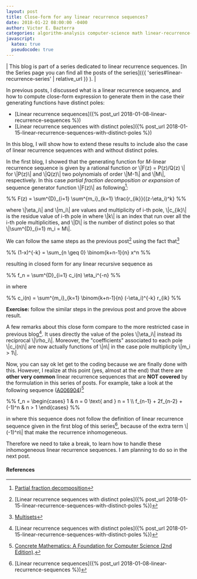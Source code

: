 ```yaml
---
layout: post
title: Close-form for any linear recurrence sequences?
date: 2018-01-22 08:00:00 -0400
author: Victor E. Bazterra
categories: algorithm-analysis computer-science math linear-recurrence-series
javascript:
  katex: true
  pseudocode: true
---
```


| This blog is part of a series dedicated to linear recurrence sequences. [In the Series page you can find all the posts of the series]({{ 'series#linear-recurrence-series' | relative_url }} ). |

In previous posts, I discussed what is a linear recurrence sequence, and how to compute close-form expression to generate them in the case their generating functions have distinct poles:

* [Linear recurrence sequences]({% post_url 2018-01-08-linear-recurrence-sequences %})
* [Linear recurrence sequences with distinct poles]({% post_url 2018-01-15-linear-recurrence-sequences-with-distinct-poles %})

In this blog, I will show how to extend these results to include also the case of linear recurrence sequences with and without distinct poles.

In the first blog, I showed that the generating function for *M*-linear recurrence sequence is given by a rational function or \\|F(z) = P(z)/Q(z) \\| for \\|P(z)\\| and \\|Q(z)\\| two polynomials of order \\|M-1\\| and \\|M\\|, respectively. In this case *partial fraction decomposition or expansion* of sequence generator function \\|F(z)\\| as following[^1]:

<p>%%
F(z) = \sum^{D}_{i=1} \sum^{m_i}_{k=1} \frac{r_{ik}}{(z-\eta_i)^k}
%%</p>

where \\|\eta_i\\| and \\|m_i\\| are values and multiplicity of i-th pole, \\|c_{ik}\\| is the residue value of i-th pole in where \\|k\\| is an index that run over all the i-th pole multiplicities, and \\|D\\| is the number of distinct poles so that \\|\sum^{D}_{i=1} m_i = M\\|.

We can follow the same steps as the previous post[^2] using the fact that[^3]

<p>%%
(1-x)^{-k} = \sum_{n \geq 0} \binom{k+n-1}{n} x^n
%%</p>

resulting in closed form for any linear recursive sequence as

<p>%%
f_n = \sum^{D}_{i=1} c_i(n) \eta_i^{-n}
%%</p>

in where

<p>%%
c_i(n) = \sum^{m_i}_{k=1} \binom{k+n-1}{n} (-\eta_i)^{-k} r_{ik}
%%</p>

**Exercise:** follow the similar steps in the previous post and prove the above result.

A few remarks about this close form compare to the more restricted case in previous blog[^2]. It uses directly the value of the poles \\|\eta_i\\| instead its reciprocal \\|\rho_i\\|. Moreover, the "coefficients" associated to each pole \\|c_i(n)\\| are now actually functions of \\|n\\| in the case pole multiplicity \\|m_i > 1\\|.

Now, you can say ok let get to the coding because we are finally done with this. However, I realize at this point (yes, almost at the end) that there are **other very common** linear recurrence sequences that are **NOT covered** by the formulation in this series of posts. For example, take a look at the following sequence ([A006904](https://oeis.org/A006904))[^4]

<p>%%
f_n = \begin{cases}
1 & n = 0 \text{ and } n = 1 \\
f_{n-1} + 2f_{n-2} + (-1)^n & n > 1
\end{cases}
%%</p>

in where this sequence does not follow the definition of linear recurrence sequence given in the first blog of this series[^5], because of the extra term \\|(-1)^n\\| that make the recurrence inhomogeneous.

Therefore we need to take a break, to learn how to handle these inhomogeneous linear recurrence sequences. I am planning to do so in the next post.

#### References ####

[^1]: [Partial fraction decomposition](https://en.wikipedia.org/wiki/Partial_fraction_decomposition)

[^2]: [Linear recurrence sequences with distinct poles]({% post_url 2018-01-15-linear-recurrence-sequences-with-distinct-poles %})

[^3]: [Multisets](https://en.wikipedia.org/wiki/Multiset)

[^4]: [Concrete Mathematics: A Foundation for Computer Science (2nd Edition)](https://www.amazon.com/Concrete-Mathematics-Foundation-Computer-Science/dp/0201558025).

[^5]: [Linear recurrence sequences]({% post_url 2018-01-08-linear-recurrence-sequences %})
